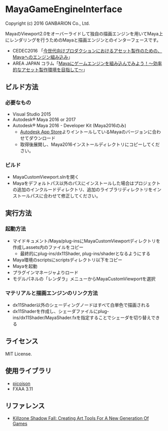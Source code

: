 # MayaGameEngineInterface
Copyright (c) 2016 GANBARION Co., Ltd.

MayaのViewport2.0をオーバーライドして独自の描画エンジンを用いてMaya上にレンダリングを行うためのMayaと描画エンジンとのインターフェースです。

- CEDEC2016 「[今世代向けプロダクションにおけるアセット製作のための、Mayaへのエンジン組み込み](http://cedec.cesa.or.jp/2016/session/ENG/5635.html)」
- AREA JAPAN コラム「[Mayaにゲームエンジンを組み込んでみよう！～効率的なアセット製作環境を目指して～](http://area.autodesk.jp/column/tutorial/maya_game_engine/)」

## ビルド方法
### 必要なもの
- Visual Studio 2015
- Autodesk® Maya 2016 or 2017
- Autodesk® Maya 2016 - Developer Kit (Maya2016のみ)
	- [Autodesk App Store](https://apps.autodesk.com)よりイントールしているMayaのバージョンに合わせてダウンロード
    - 取得後展開し、Maya2016インストールディレクトリにコピーしてください。

### ビルド
- MayaCustomViewport.slnを開く
- Mayaをデフォルトパス以外のパスにインストールした場合はプロジェクトの追加のインクルードディレクトリ、追加のライブラリディレクトリをインストールパスに合わせて修正してください。

## 実行方法
### 起動方法
- マイドキュメント/Maya/plug-insにMayaCustomViewportディレクトリを作成しassets内のファイルをコピー
    - 最終的にplug-ins/dx11Shader, plug-ins/shaderとなるようにする
- Maya環境のscriptsにscriptsディレクトリ以下をコピー
- Mayaを起動
- プラグインマネージャよりロード
- モデルパネルの「レンダラ」メニューからMayaCustomViewportを選択

### マテリアルと描画エンジンのリンク方法
- dx11Shader以外のシェーディングノードはすべて白単色で描画される
- dx11Shaderを作成し、シェーダファイルにplug-ins/dx11Shader/MayaShader.fxを指定することでシェーダを切り替えできる

## ライセンス
MIT License.

## 使用ライブラリ
- [picojson](https://github.com/kazuho/picojson)
- FXAA 3.11

## リファレンス
- [Killzone Shadow Fall: Creating Art Tools For A New Generation Of Games](http://www.slideshare.net/guerrillagames/killzone-shadow-fall-creating-art-tools-for-a-new-generation-of-games)
